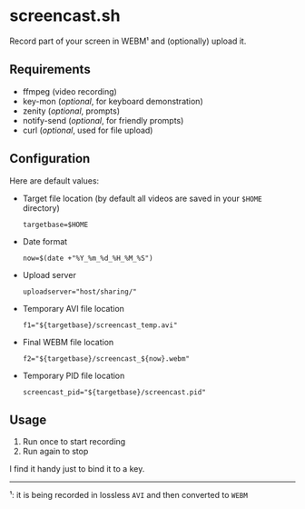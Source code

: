 # screencast.sh

Record part of your screen in WEBM¹ and (optionally) upload it.

## Requirements
 - ffmpeg (video recording)
 - key-mon (*optional*, for keyboard demonstration)
 - zenity (*optional*, prompts)
 - notify-send (*optional*, for friendly prompts)
 - curl (*optional*, used for file upload)
 
## Configuration

Here are default values:

- Target file location (by default all videos are saved in your `$HOME` directory)

	```
	targetbase=$HOME
	```
- Date format

	```
	now=$(date +"%Y_%m_%d_%H_%M_%S")
	```
- Upload server

	```
	uploadserver="host/sharing/"
	```
- Temporary AVI file location

	```
	f1="${targetbase}/screencast_temp.avi"
	```
- Final WEBM file location

	```
	f2="${targetbase}/screencast_${now}.webm"
	```
- Temporary PID file location

	```
	screencast_pid="${targetbase}/screencast.pid"
	```

## Usage

1. Run once to start recording
2. Run again to stop

I find it handy just to bind it to a key.

---

¹: it is being recorded in lossless `AVI` and then converted to `WEBM`
